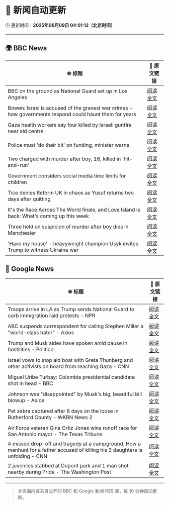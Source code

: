 # 🧠 新闻自动更新

🕒 更新时间：**2025年06月09日 04:01:12（北京时间）**

---

## 🌍 BBC News

| 🌐 标题 | 🔗 原文链接 |
|--------|-------------|
| BBC on the ground as National Guard set up in Los Angeles | [阅读全文](https://www.bbc.com/news/videos/clyvl100d4xo) |
| Bowen: Israel is accused of the gravest war crimes - how governments respond could haunt them for years | [阅读全文](https://www.bbc.com/news/articles/c0r1xl5wgnko) |
| Gaza health workers say four killed by Israeli gunfire near aid centre | [阅读全文](https://www.bbc.com/news/articles/c5y5wpz49xlo) |
| Police must 'do their bit' on funding, minister warns | [阅读全文](https://www.bbc.com/news/articles/cx2edggr805o) |
| Two charged with murder after boy, 16, killed in 'hit-and-run' | [阅读全文](https://www.bbc.com/news/articles/cyvmln74l2yo) |
| Government considers social media time limits for children | [阅读全文](https://www.bbc.com/news/articles/c3d4349gdx4o) |
| Tice denies Reform UK in chaos as Yusuf returns two days after quitting | [阅读全文](https://www.bbc.com/news/articles/c20q4ql7pe2o) |
| It's the Race Across The World finale, and Love Island is back: What's coming up this week | [阅读全文](https://www.bbc.com/news/articles/c93yx110neyo) |
| Three held on suspicion of murder after boy dies in Manchester | [阅读全文](https://www.bbc.com/news/articles/c9918glkxrvo) |
| 'Have my house' - heavyweight champion Usyk invites Trump to witness Ukraine war | [阅读全文](https://www.bbc.com/sport/boxing/articles/c4gej271x22o) |

## 📰 Google News

| 🌐 标题 | 🔗 原文链接 |
|--------|-------------|
| Troops arrive in LA as Trump sends National Guard to curb immigration raid protests - NPR | [阅读全文](https://news.google.com/rss/articles/CBMilgFBVV95cUxPWVpRSy1FMjN5emY0Uy15ZVQ1UThKS2Via1NZMmNjRHA5dFVPVXpWRmpPRFR1cTB0bDBwMm5sY3ZCc3VCNG1pU1NJRGZsNDVQeTNQM0E2MWM5Y2xXZmJfS2hnTkJ2amlLd0xDdlNScF8wN3FQTHZIc01jU0dSWGg5VmhCUFAzcUkweVpjWWowUEdXdmU2RHc?oc=5) |
| ABC suspends correspondent for calling Stephen Miller a "world-class hater" - Axios | [阅读全文](https://news.google.com/rss/articles/CBMihAFBVV95cUxQYy12a1ZaNGc1SnhKT1J4ZW1GMExjZ2UwYjQzenVjeDh3ZFBkRkJ1MHlrLURxcndZczh2c0pDQno1aVVXblZaeTY3c0FCU05tMTZ4UGE5VEg2TXNtS3hISDBwWjU2RDFhb2MyeE1NcGlqSDFUZ3VpRnRaemtDMmxSMUlnOUM?oc=5) |
| Trump and Musk aides have spoken amid pause in hostilities - Politico | [阅读全文](https://news.google.com/rss/articles/CBMigAFBVV95cUxOTUNPNGRlT3RMZ1NHMTZNTHROOUNDNko4VkdfSklYX1NZRFNqVTlSX1lVT3FVZ3k3UlR3UDRzRUpGeDJQRkFZTkZDOHhpckptdFZ5WFhhSzhVQUZ2bE5qU0cwVUI2MGFJaGpJVTlETXhGYVRrUVhrMmdOYWpGZ281cg?oc=5) |
| Israel vows to stop aid boat with Greta Thunberg and other activists on board from reaching Gaza - CNN | [阅读全文](https://news.google.com/rss/articles/CBMimwFBVV95cUxQVzJuZUxPdXJmVGxBeHdROUZMSGZBSDVDcEx5QkJPX2JjclJTQkVDTzdvNWdnSS15aGpfSGZoZzFaTzRBaF9yS1N6VUZ1VkEzeDZ6RjljUzJHSVRJMnZHTEgxUm5jZnluYWxaN1V3VWJJR3ZUVV9jWUMzOFJZQTBhOUg2X2RVWk9ocEE5NHJUWllFWDFwOTMtUkNUWdIBoAFBVV95cUxQeVJZeDRscjVTcGtrVm1RbWcxOWxOYnRaaUpRcHlZRnVaVGdRRlExQlZVX0VFUGthM2d5MFVxR2h5UE1RYU9pY1hUTFBwTV9TdXFWR0dSZmNjRzZFcm4waWxHSzBZMEt3QUE0TDZnLWdOY2h5NW4xNk5OZG5VaUlBbENMdDNETlM0LUhMYjRJeE1XOFJrV29TWmVUS1kzLS1E?oc=5) |
| Miguel Uribe Turbay: Colombia presidential candidate shot in head - BBC | [阅读全文](https://news.google.com/rss/articles/CBMiWkFVX3lxTE54ekx0S3R4bW9uVzJVRkNmVktkNnRrQ0lXQS15SXdfY2MxY2FFS212UFNqelBwcG9sQjRzNmhRZ2RXTUJSdUdSVi1CRVRjTjFTUEhKcXBXZDZ4UdIBX0FVX3lxTFBuZE1qVkx2cUZBRFp4MngyMTdxSEl1SUMxMjNLSTZ4SHRWTUUzTWRlaFQtcWkxTG5zVW9MUTFhMkUtaE1QSnFXRGx4Nm5MSjczYTFoUDBsNUliSmdNNlNV?oc=5) |
| Johnson was "disappointed" by Musk's big, beautiful bill blowup - Axios | [阅读全文](https://news.google.com/rss/articles/CBMickFVX3lxTE9iVWNTLW5KRmtfZE5zeTlTOWMxdi1zSTVlSUlxbTZwQ2R3VnpheTBSYUVIb0hUVzdNRUhVQy1UdVlBUlR5TVhJYnBkOFExMHFCcDJLOG1CdlVEMTdEajM0d0xGdkctdUMzS2E3Q0gxM3Vadw?oc=5) |
| Pet zebra captured after 8 days on the loose in Rutherford County - WKRN News 2 | [阅读全文](https://news.google.com/rss/articles/CBMipgFBVV95cUxPVThyZkpYSVVUNzFER19Namg0ZFN0RlMzUU5zcnpHdTlPNlJKRXpIYk5fOGxTelBNbTdZaF93dnRqaWhNS0R3MUV6UzlWaU11OUZuU1RreUtUTWZ5bkI0amZkaXRfVVJLT0pyeDMycVZUOFBVVmVYVlkyX2xTeDJTTi1IYV9tV0I3TFNRZjVQZ1J1ZDA1RjUwLTdPVk5WbnFRNS1vTUN30gGrAUFVX3lxTE43b1VpTXJ0U1hkOG0tM0lYQXNhYk4wM2U0aEpwRWMzcnRuNm9HUTVCb1dOX1RjSmlISEVXWFV0MjViUHFWTmplSHdfZmhWeFp4NkQ4T0F6d1RpaVlmeEFRTzFMblNTVVJRcEtrRy1lYXBLak5GX25xM1N2b1JhWHVkQUJfbENBYlRVT1BCTmhBSmFTYmtUOU1hSGJSV1lJUEhKeThfUkRxdzdSOA?oc=5) |
| Air Force veteran Gina Ortiz Jones wins runoff race for San Antonio mayor - The Texas Tribune | [阅读全文](https://news.google.com/rss/articles/CBMigAFBVV95cUxQYUNGanBxRVJJaTB0ODhrcl9YMlgtcDd0cTlUV3dEMGVrSUlXM2JjZFJCMWZoa3hDQ3lBRldVenowbS1kR3NpRERMTEZ4bE11LUgtNUw1dWg4cjUxcmVHcWlTaHNvSkZRT3RIUnM4RFlsTzkxWlNzeTVxOEVxLUdLbg?oc=5) |
| A missed drop-off and tragedy at a campground. How a manhunt for a father accused of killing his 3 daughters is unfolding - CNN | [阅读全文](https://news.google.com/rss/articles/CBMiggFBVV95cUxQelZGLWYzTGE1a3V5Zy1BaEx6TGRRRVhTcWhMLVBpWGNpeGxkYzRjN3FFTm5xOUdPMlRRWGIzWVZia3JMT1FvZjRaVHlra2lObldnbFVCb2tPTXhwcFJUelV1NTQ5Rk50Z2t0eUNvVjMyWDhKRWVBeEtWR1VGTDBIWU5B0gGHAUFVX3lxTE1IdFhRcVNVN29lU2lnMkpPU1ZMSHFCZy13MnJOSUNBamU3MWg1TVE4dHgwZVJtX2I1d3Vldm1HM0xaTVFRbWdvcG5NWTd3WTlmSk8zVHN5dkZRN2xvZzFSbUhoYVdwUjZiaUhNQlEySFlOTWZmbXFpcGJvZWU0VG1weVdLRlNoQQ?oc=5) |
| 2 juveniles stabbed at Dupont park and 1 man shot nearby during Pride - The Washington Post | [阅读全文](https://news.google.com/rss/articles/CBMijgFBVV95cUxQMUcxWmVLSTFMQmJiX09MYllwUlk0aVlPWU92cHJEM0Q0VWZPQlpGSTJ3QjNGVlg4UFZIOEh5ZVRacGhPMGhwdGI4NVR5VWhnYzl6U292akQ2eHRIdEVWLUtXcVVlQ0hZLUlKNGJ0cFdkTnFSU3g1NDVWc3lKWDk4NWJhWkdOZUhFSnpsalhn?oc=5) |

---
> 本页面内容来自公开的 BBC 和 Google 新闻 RSS 源，每 10 分钟自动更新。